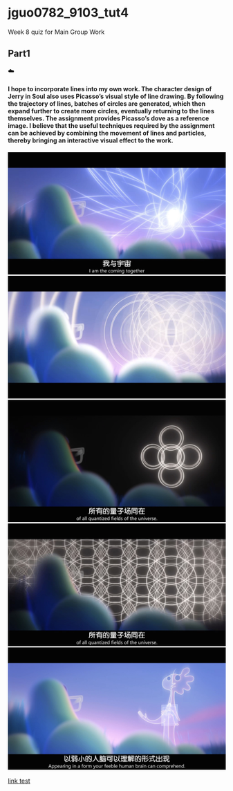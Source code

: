 # jguo0782_9103_tut4
Week 8 quiz for Main Group Work
## Part1 
:cloud:
#### I hope to incorporate lines into my own work. The character design of Jerry in Soul also uses Picasso’s visual style of line drawing. By following the trajectory of lines, batches of circles are generated, which then expand further to create more circles, eventually returning to the lines themselves. The assignment provides Picasso’s dove as a reference image. I believe that the useful techniques required by the assignment can be achieved by combining the movement of lines and particles, thereby bringing an interactive visual effect to the work.
![Image_of_film_Soul_1](readmeImages/Soul_1.jpg)
![Image_of_film_Soul_1](readmeImages/Soul_2.jpg)
![Image_of_film_Soul_1](readmeImages/Soul_3.jpg)
![Image_of_film_Soul_1](readmeImages/Soul_4.jpg)
![Image_of_film_Soul_1](readmeImages/Soul_5.jpg)

[link test](https://dribbble.com/search/p5js)

